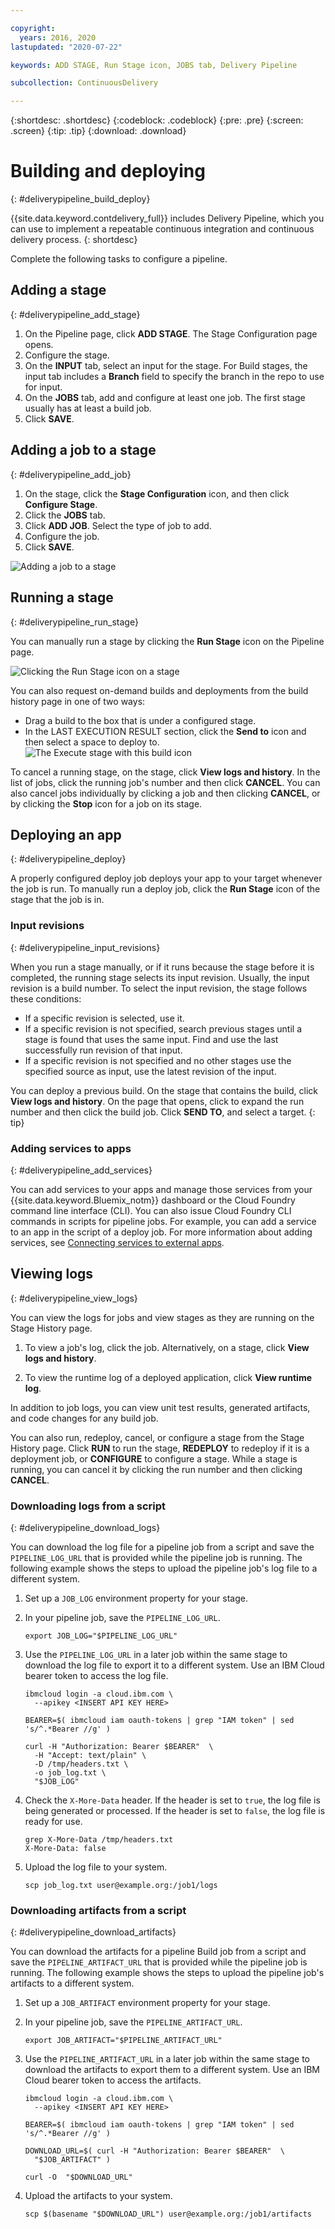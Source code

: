 ```yaml
---

copyright:
  years: 2016, 2020
lastupdated: "2020-07-22"

keywords: ADD STAGE, Run Stage icon, JOBS tab, Delivery Pipeline

subcollection: ContinuousDelivery

---
```

<!-- Copyright info at top of file: REQUIRED
    The copyright info is YAML content that must occur at the top of the MD file, before attributes are listed.
    It must be surrounded by 3 dashes.
    The value "years" can contain just one year or a two years separated by a comma. (years: 2014, 2016)
    Indentation as per the previous template must be preserved.
-->

{:shortdesc: .shortdesc}
{:codeblock: .codeblock}
{:pre: .pre}
{:screen: .screen}
{:tip: .tip}
{:download: .download}

# Building and deploying
{: #deliverypipeline_build_deploy}

{{site.data.keyword.contdelivery_full}} includes Delivery Pipeline, which you can use to implement a repeatable continuous integration and continuous delivery process.
{: shortdesc}

Complete the following tasks to configure a pipeline.

## Adding a stage
{: #deliverypipeline_add_stage}

1. On the Pipeline page, click **ADD STAGE**. The Stage Configuration page opens.
2. Configure the stage.
  1. On the **INPUT** tab, select an input for the stage.  For Build stages, the input tab includes a **Branch** field to specify the branch in the repo to use for input.
  2. On the **JOBS** tab, add and configure at least one job. The first stage usually has at least a build job.
3. Click **SAVE**.

## Adding a job to a stage
{: #deliverypipeline_add_job}

1. On the stage, click the **Stage Configuration** icon, and then click **Configure Stage**.
2. Click the **JOBS** tab.
3. Click **ADD JOB**. Select the type of job to add.
4. Configure the job.
5. Click **SAVE**.

![Adding a job to a stage](images/AddJob2.png)

## Running a stage
{: #deliverypipeline_run_stage}

You can manually run a stage by clicking the **Run Stage** icon on the Pipeline page.

![Clicking the Run Stage icon on a stage](images/RunStage.png)

You can also request on-demand builds and deployments from the build history page in one of two ways:
* Drag a build to the box that is under a configured stage.
* In the LAST EXECUTION RESULT section, click the **Send to** icon and then select a space to deploy to.
  ![The Execute stage with this build icon](images/deploy_to.png)

To cancel a running stage, on the stage, click **View logs and history**. In the list of jobs, click the running job's number and then click **CANCEL**. You can also cancel jobs individually by clicking a job and then clicking **CANCEL**, or by clicking the **Stop** icon for a job on its stage.

## Deploying an app
{: #deliverypipeline_deploy}

A properly configured deploy job deploys your app to your target whenever the job is run. To manually run a deploy job, click the **Run Stage** icon of the stage that the job is in.

### Input revisions
{: #deliverypipeline_input_revisions}

When you run a stage manually, or if it runs because the stage before it is completed, the running stage selects its input revision. Usually, the input revision is a build number. To select the input revision, the stage follows these conditions:

* If a specific revision is selected, use it.
* If a specific revision is not specified, search previous stages until a stage is found that uses the same input. Find and use the last successfully run revision of that input.
* If a specific revision is not specified and no other stages use the specified source as input, use the latest revision of the input.

You can deploy a previous build. On the stage that contains the build, click **View logs and history**. On the page that opens, click to expand the run number and then click the build job. Click **SEND TO**, and select a target.
{: tip}

### Adding services to apps
{: #deliverypipeline_add_services}

You can add services to your apps and manage those services from your {{site.data.keyword.Bluemix_notm}} dashboard or the Cloud Foundry command line interface (CLI). You can also issue Cloud Foundry CLI commands in scripts for pipeline jobs. For example, you can add a service to an app in the script of a deploy job. For more information about adding services, see [Connecting services to external apps](/docs/account?topic=account-externalapp).

## Viewing logs
{: #deliverypipeline_view_logs}

You can view the logs for jobs and view stages as they are running on the Stage History page.

1. To view a job's log, click the job. Alternatively, on a stage, click **View logs and history**.

2. To view the runtime log of a deployed application, click **View runtime log**.

In addition to job logs, you can view unit test results, generated artifacts, and code changes for any build job.

You can also run, redeploy, cancel, or configure a stage from the Stage History page. Click **RUN** to run the stage, **REDEPLOY** to redeploy if it is a deployment job, or **CONFIGURE** to configure a stage. While a stage is running, you can cancel it by clicking the run number and then clicking **CANCEL**.

### Downloading logs from a script
{: #deliverypipeline_download_logs}

You can download the log file for a pipeline job from a script and save the `PIPELINE_LOG_URL` that is provided while the pipeline job is running. The following example shows the steps to upload the pipeline job's log file to a different system.


1. Set up a `JOB_LOG` environment property for your stage.

1. In your pipeline job, save the `PIPELINE_LOG_URL`.

   ```shell
   export JOB_LOG="$PIPELINE_LOG_URL"
   ```
1. Use the `PIPELINE_LOG_URL` in a later job within the same stage to download the log file to export it to a different system. Use an IBM Cloud bearer token to access the log file.

   ```shell
   ibmcloud login -a cloud.ibm.com \
     --apikey <INSERT API KEY HERE>

   BEARER=$( ibmcloud iam oauth-tokens | grep "IAM token" | sed 's/^.*Bearer //g' )

   curl -H "Authorization: Bearer $BEARER"  \
     -H "Accept: text/plain" \
     -D /tmp/headers.txt \
     -o job_log.txt \
     "$JOB_LOG"
   ```
1. Check the `X-More-Data` header. If the header is set to `true`, the log file is being generated or processed. If the header is set to `false`, the log file is ready for use.

   ```shell
   grep X-More-Data /tmp/headers.txt
   X-More-Data: false
   ```
1. Upload the log file to your system.

   ```shell
   scp job_log.txt user@example.org:/job1/logs
   ```


### Downloading artifacts from a script
{: #deliverypipeline_download_artifacts}

You can download the artifacts for a pipeline Build job from a script and save the `PIPELINE_ARTIFACT_URL` that is provided while the pipeline job is running. The following example shows the steps to upload the pipeline job's artifacts to a different system.


1. Set up a `JOB_ARTIFACT` environment property for your stage.

1. In your pipeline job, save the `PIPELINE_ARTIFACT_URL`.

   ```shell
   export JOB_ARTIFACT="$PIPELINE_ARTIFACT_URL"
   ```
   
1. Use the `PIPELINE_ARTIFACT_URL` in a later job within the same stage to download the artifacts to export them to a different system. Use an IBM Cloud bearer token to access the artifacts.

   ```shell
   ibmcloud login -a cloud.ibm.com \
     --apikey <INSERT API KEY HERE>

   BEARER=$( ibmcloud iam oauth-tokens | grep "IAM token" | sed 's/^.*Bearer //g' )

   DOWNLOAD_URL=$( curl -H "Authorization: Bearer $BEARER"  \
     "$JOB_ARTIFACT" )

   curl -O  "$DOWNLOAD_URL"
   ```
   
1. Upload the artifacts to your system.

   ```shell
   scp $(basename "$DOWNLOAD_URL") user@example.org:/job1/artifacts
   ```
